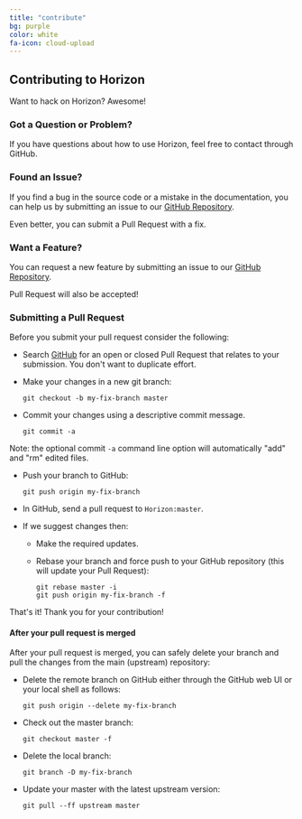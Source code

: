 ```yaml
---
title: "contribute"
bg: purple
color: white
fa-icon: cloud-upload
---
```


## Contributing to Horizon

Want to hack on Horizon? Awesome! 

### Got a Question or Problem?

If you have questions about how to use Horizon, feel free to contact through GitHub.

### Found an Issue?

If you find a bug in the source code or a mistake in the documentation, you can help us by submitting an issue to our [GitHub Repository][github]. 

Even better, you can submit a Pull Request with a fix.

### Want a Feature?

You can request a new feature by submitting an issue to our [GitHub Repository][github]. 

Pull Request will also be accepted!

### Submitting a Pull Request
Before you submit your pull request consider the following:

* Search [GitHub][pulls] for an open or closed Pull Request that relates to your submission. You don't want to duplicate effort.
* Make your changes in a new git branch:

     ```shell
     git checkout -b my-fix-branch master
     ```

* Commit your changes using a descriptive commit message.

     ```shell
     git commit -a
     ```

Note: the optional commit `-a` command line option will automatically "add" and "rm" edited files.

* Push your branch to GitHub:

    ```shell
    git push origin my-fix-branch
    ```

* In GitHub, send a pull request to `Horizon:master`.
* If we suggest changes then:
  * Make the required updates.
  * Rebase your branch and force push to your GitHub repository (this will update your Pull Request):

    ```shell
    git rebase master -i
    git push origin my-fix-branch -f
    ```

That's it! Thank you for your contribution!

#### After your pull request is merged

After your pull request is merged, you can safely delete your branch and pull the changes
from the main (upstream) repository:

* Delete the remote branch on GitHub either through the GitHub web UI or your local shell as follows:

    ```shell
    git push origin --delete my-fix-branch
    ```

* Check out the master branch:

    ```shell
    git checkout master -f
    ```

* Delete the local branch:

    ```shell
    git branch -D my-fix-branch
    ```

* Update your master with the latest upstream version:

    ```shell
    git pull --ff upstream master
    ```
	
	
	
[github]: https://github.com/StevenThuriot/Horizon
[pulls]: https://github.com/StevenThuriot/Horizon/pulls